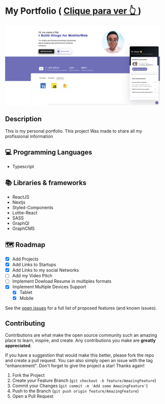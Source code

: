 



# My Portfolio ( <a href="https://typerguy-io.vercel.app/)" target="_blank"> Clique para ver 👆 </a>)
<img src="./cover.png"/>

## Description
<p> This is my personal portfolio. This project Was made to share all my profissional information </p>

## 💻 Programming Languages

- Typescript


## 📚 Libraries & frameworks

- ReactJS
- Nextjs
- Styled-Components
- Lottie-React
- SASS
- GraphQl
- GraphCMS

## 🗺️ Roadmap

- [x] Add Projects
- [x] Add Links to Startups
- [x] Add Links to my social Networks
- [ ] Add my Video Pitch
- [ ] Implement Dowload Resume in multiples formats
- [x] Implement Multiple Devices Support
    - [x] Tablet
    - [x] Mobile

See the [open issues](https://github.com/TyperGuy/typerguy.io/issues) for a full list of proposed features (and known issues).

## Contributing

Contributions are what make the open source community such an amazing place to learn, inspire, and create. Any contributions you make are **greatly appreciated**.

If you have a suggestion that would make this better, please fork the repo and create a pull request. You can also simply open an issue with the tag "enhancement".
Don't forget to give the project a star! Thanks again!

1. Fork the Project
2. Create your Feature Branch (`git checkout -b feature/AmazingFeature`)
3. Commit your Changes (`git commit -m 'Add some AmazingFeature'`)
4. Push to the Branch (`git push origin feature/AmazingFeature`)
5. Open a Pull Request

